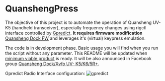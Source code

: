# QuanshengPress

The objective of this project is to automate the operation of Quansheng UV-K5 (handheld transceiver), especially frequency changes using rigctl interface controlled by [Gpredict](https://github.com/csete/gpredict). **It requires firmware modification** [Quansheng Dock FW](https://github.com/nicsure/quansheng-dock-fw) and leverages it's (virtual) keypress emulation.

The code is in development phase. Basic usage you will find when you run the script without any parameter. This README will be updated when [minimum viable product](https://en.wikipedia.org/wiki/Minimum_viable_product) is ready. It will be also announced in Facebook group [Quansheng Dock/Xvfo UV- K5/K6/5R+](https://www.facebook.com/groups/289656334131909).

Gpredict Radio Interface configuration:
![gpredict](https://github.com/BranoSundancer/QuanshengPress/assets/127756743/03e5bb07-2f7c-45d9-a4c6-5c66f36b76c2)
